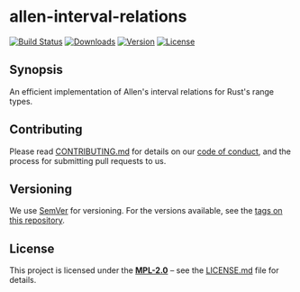# allen-interval-relations

[![Build Status](https://img.shields.io/github/actions/workflow/status/regexident/allen-interval-relations/rust?label=build)](https://github.com/regexident/allen-interval-relations/actions/workflows/rust.yml)
[![Downloads](https://img.shields.io/crates/d/allen-interval-relations.svg?style=flat-square)](https://crates.io/crates/allen-interval-relations/)
[![Version](https://img.shields.io/crates/v/allen-interval-relations.svg?style=flat-square)](https://crates.io/crates/allen-interval-relations/)
[![License](https://img.shields.io/crates/l/allen-interval-relations.svg?style=flat-square)](https://crates.io/crates/allen-interval-relations/)

## Synopsis

An efficient implementation of Allen's interval relations for Rust's range types.

<!-- cargo-rdme -->

## Contributing

Please read [CONTRIBUTING.md](../CONTRIBUTING.md) for details on our [code of conduct](https://www.rust-lang.org/conduct.html),
and the process for submitting pull requests to us.

## Versioning

We use [SemVer](http://semver.org/) for versioning. For the versions available, see the [tags on this repository](https://github.com/signalo/signalo/tags).

## License

This project is licensed under the [**MPL-2.0**](https://www.tldrlegal.com/l/mpl-2.0) – see the [LICENSE.md](LICENSE.md) file for details.
